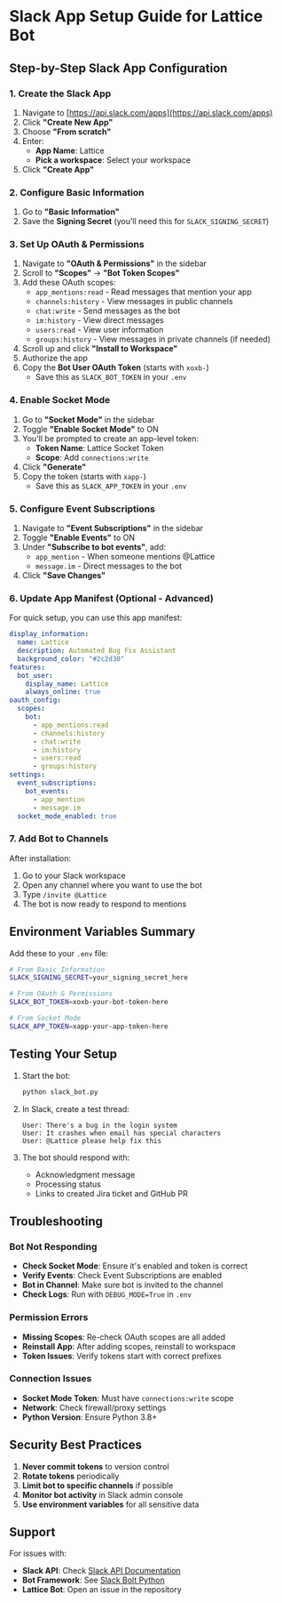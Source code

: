 # Slack App Setup Guide for Lattice Bot

## Step-by-Step Slack App Configuration

### 1. Create the Slack App

1. Navigate to [https://api.slack.com/apps](https://api.slack.com/apps)
2. Click **"Create New App"**
3. Choose **"From scratch"**
4. Enter:
   - **App Name**: Lattice
   - **Pick a workspace**: Select your workspace
5. Click **"Create App"**

### 2. Configure Basic Information

1. Go to **"Basic Information"**
2. Save the **Signing Secret** (you'll need this for `SLACK_SIGNING_SECRET`)

### 3. Set Up OAuth & Permissions

1. Navigate to **"OAuth & Permissions"** in the sidebar
2. Scroll to **"Scopes"** → **"Bot Token Scopes"**
3. Add these OAuth scopes:
   - `app_mentions:read` - Read messages that mention your app
   - `channels:history` - View messages in public channels
   - `chat:write` - Send messages as the bot
   - `im:history` - View direct messages
   - `users:read` - View user information
   - `groups:history` - View messages in private channels (if needed)
4. Scroll up and click **"Install to Workspace"**
5. Authorize the app
6. Copy the **Bot User OAuth Token** (starts with `xoxb-`)
   - Save this as `SLACK_BOT_TOKEN` in your `.env`

### 4. Enable Socket Mode

1. Go to **"Socket Mode"** in the sidebar
2. Toggle **"Enable Socket Mode"** to ON
3. You'll be prompted to create an app-level token:
   - **Token Name**: Lattice Socket Token
   - **Scope**: Add `connections:write`
4. Click **"Generate"**
5. Copy the token (starts with `xapp-`)
   - Save this as `SLACK_APP_TOKEN` in your `.env`

### 5. Configure Event Subscriptions

1. Navigate to **"Event Subscriptions"** in the sidebar
2. Toggle **"Enable Events"** to ON
3. Under **"Subscribe to bot events"**, add:
   - `app_mention` - When someone mentions @Lattice
   - `message.im` - Direct messages to the bot
4. Click **"Save Changes"**

### 6. Update App Manifest (Optional - Advanced)

For quick setup, you can use this app manifest:

```yaml
display_information:
  name: Lattice
  description: Automated Bug Fix Assistant
  background_color: "#2c2d30"
features:
  bot_user:
    display_name: Lattice
    always_online: true
oauth_config:
  scopes:
    bot:
      - app_mentions:read
      - channels:history
      - chat:write
      - im:history
      - users:read
      - groups:history
settings:
  event_subscriptions:
    bot_events:
      - app_mention
      - message.im
  socket_mode_enabled: true
```

### 7. Add Bot to Channels

After installation:
1. Go to your Slack workspace
2. Open any channel where you want to use the bot
3. Type `/invite @Lattice`
4. The bot is now ready to respond to mentions

## Environment Variables Summary

Add these to your `.env` file:

```bash
# From Basic Information
SLACK_SIGNING_SECRET=your_signing_secret_here

# From OAuth & Permissions
SLACK_BOT_TOKEN=xoxb-your-bot-token-here

# From Socket Mode
SLACK_APP_TOKEN=xapp-your-app-token-here
```

## Testing Your Setup

1. Start the bot:
   ```bash
   python slack_bot.py
   ```

2. In Slack, create a test thread:
   ```
   User: There's a bug in the login system
   User: It crashes when email has special characters
   User: @Lattice please help fix this
   ```

3. The bot should respond with:
   - Acknowledgment message
   - Processing status
   - Links to created Jira ticket and GitHub PR

## Troubleshooting

### Bot Not Responding

- **Check Socket Mode**: Ensure it's enabled and token is correct
- **Verify Events**: Check Event Subscriptions are enabled
- **Bot in Channel**: Make sure bot is invited to the channel
- **Check Logs**: Run with `DEBUG_MODE=True` in `.env`

### Permission Errors

- **Missing Scopes**: Re-check OAuth scopes are all added
- **Reinstall App**: After adding scopes, reinstall to workspace
- **Token Issues**: Verify tokens start with correct prefixes

### Connection Issues

- **Socket Mode Token**: Must have `connections:write` scope
- **Network**: Check firewall/proxy settings
- **Python Version**: Ensure Python 3.8+

## Security Best Practices

1. **Never commit tokens** to version control
2. **Rotate tokens** periodically
3. **Limit bot to specific channels** if possible
4. **Monitor bot activity** in Slack admin console
5. **Use environment variables** for all sensitive data

## Support

For issues with:
- **Slack API**: Check [Slack API Documentation](https://api.slack.com)
- **Bot Framework**: See [Slack Bolt Python](https://slack.dev/bolt-python)
- **Lattice Bot**: Open an issue in the repository
